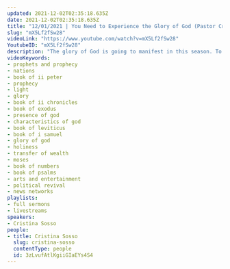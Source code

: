```yaml
---
updated: 2021-12-02T02:35:18.635Z
date: 2021-12-02T02:35:18.635Z
title: "12/01/2021 | You Need to Experience the Glory of God (Pastor Cristina Sosso)"
slug: "mX5Lf2fSw28"
videoLink: "https://www.youtube.com/watch?v=mX5Lf2fSw28"
YoutubeID: "mX5Lf2fSw28"
description: "The glory of God is going to manifest in this season. To prepare for it we need to seek out God's presence and His glory. In II Chronicles 7:3 it says, \"When all the Israelites saw the fire coming down and the glory of the Lord above the temple, they knelt on the pavement with their faces to the ground, and they worshiped and gave thanks to the Lord, saying, 'He is good; his love endures forever.'\" When God reveals His glory, you become more aware of His characteristics. This is the reason why you need to experience God's glory. Many preachers are preaching about God, but they do not know God. However, if you get into the glory of God's presence you will get to know God more and more intimately. This sermon was delivered by Pastor Cristina Sosso at Freedom Fellowship Church International on December 01, 2021."
videoKeywords:
- prophets and prophecy
- nations
- book of ii peter
- prophecy
- light
- glory
- book of ii chronicles
- book of exodus
- presence of god
- characteristics of god
- book of leviticus
- book of i samuel
- glory of god
- holiness
- transfer of wealth
- moses
- book of numbers
- book of psalms
- arts and entertainment
- political revival
- news networks
playlists:
- full sermons
- livestreams
speakers:
- Cristina Sosso
people:
- title: Cristina Sosso
  slug: cristina-sosso
  contentType: people
  id: 3zLvufAtlKgiiGIaEYs4S4
---
```

